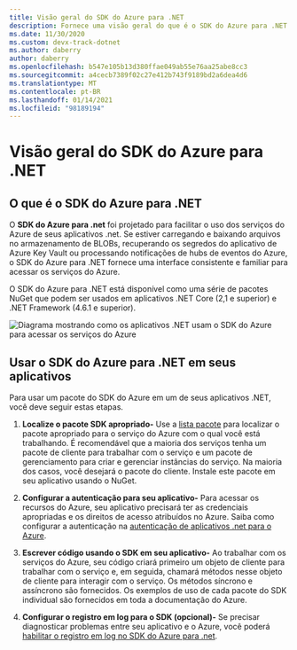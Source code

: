 ```yaml
---
title: Visão geral do SDK do Azure para .NET
description: Fornece uma visão geral do que é o SDK do Azure para .NET e as etapas básicas para usar o SDK em um aplicativo .NET
ms.date: 11/30/2020
ms.custom: devx-track-dotnet
ms.author: daberry
author: daberry
ms.openlocfilehash: b547e105b13d380ffae049ab55e76aa25abe8cc3
ms.sourcegitcommit: a4cecb7389f02c27e412b743f9189bd2a6dea4d6
ms.translationtype: MT
ms.contentlocale: pt-BR
ms.lasthandoff: 01/14/2021
ms.locfileid: "98189194"
---
```

# <a name="azure-sdk-for-net-overview"></a>Visão geral do SDK do Azure para .NET

## <a name="what-is-the-azure-sdk-for-net"></a>O que é o SDK do Azure para .NET

O **SDK do Azure para .net** foi projetado para facilitar o uso dos serviços do Azure de seus aplicativos .net.  Se estiver carregando e baixando arquivos no armazenamento de BLOBs, recuperando os segredos do aplicativo de Azure Key Vault ou processando notificações de hubs de eventos do Azure, o SDK do Azure para .NET fornece uma interface consistente e familiar para acessar os serviços do Azure.  

O SDK do Azure para .NET está disponível como uma série de pacotes NuGet que podem ser usados em aplicativos .NET Core (2,1 e superior) e .NET Framework (4.6.1 e superior).

![Diagrama mostrando como os aplicativos .NET usam o SDK do Azure para acessar os serviços do Azure](./media/azure-sdk-for-dotnet-overview.png)

## <a name="use-the-azure-sdk-for-net-in-your-applications"></a>Usar o SDK do Azure para .NET em seus aplicativos

Para usar um pacote do SDK do Azure em um de seus aplicativos .NET, você deve seguir estas etapas.

1. **Localize o pacote SDK apropriado-** Use a [lista pacote](../packages.md) para localizar o pacote apropriado para o serviço do Azure com o qual você está trabalhando.  É recomendável que a maioria dos serviços tenha um pacote de cliente para trabalhar com o serviço e um pacote de gerenciamento para criar e gerenciar instâncias do serviço.  Na maioria dos casos, você desejará o pacote do cliente.  Instale este pacote em seu aplicativo usando o NuGet.

2. **Configurar a autenticação para seu aplicativo-** Para acessar os recursos do Azure, seu aplicativo precisará ter as credenciais apropriadas e os direitos de acesso atribuídos no Azure.  Saiba como configurar a autenticação na [autenticação de aplicativos .net para o Azure](../authentication.md).

3. **Escrever código usando o SDK em seu aplicativo-** Ao trabalhar com os serviços do Azure, seu código criará primeiro um objeto de cliente para trabalhar com o serviço e, em seguida, chamará métodos nesse objeto de cliente para interagir com o serviço.  Os métodos síncrono e assíncrono são fornecidos.  Os exemplos de uso de cada pacote do SDK individual são fornecidos em toda a documentação do Azure.

4. **Configurar o registro em log para o SDK (opcional)-** Se precisar diagnosticar problemas entre seu aplicativo e o Azure, você poderá [habilitar o registro em log no SDK do Azure para .net](../logging.md).
